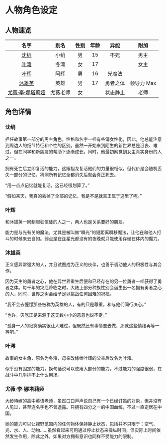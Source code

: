# 人物角色设定

## 人物速览

| 名字 | 别名 | 性别 | 年龄 |  异能 | 附加 |
| :---: | :---: | :---: | :---: | :---: | :---: |
| [沈绡](#沈绡) | 小绡 | 男 | 15 | 不死 | 男主 |
| [叶澪](#叶澪) | 冬澪 | 女 | 17 | | 女主 |
| [叶辉](#叶辉) | 阿辉 | 男 | 16 | 光魔法 |
| [沐雄英](#沐雄英) | 英雄 | 男 | 17 | 勇者之体 | 领导力 Max |
| [尤薇·李·娜塔莉娅](#尤薇·李·娜塔莉娅) | 尤薇老师 | 女 | | 状态静止 | 老师 |

## 角色详情

### 沈绡

担任故事第一部分的男主角色，性格和名字一样有些偏女性化，因此，他总能注意到周边人的细节特征和个性的区别。虽然一开始来到陌生的新世界总是沮丧、难过，但在同学和新朋友的帮助下逐渐成长。同时，他最初察觉到女主真实身份的人之一。

拥有死亡后立即复活的能力，这跟祖龙复活他们的力量很相似，但代价是会随机丢失一部分的记忆，猜测所有记忆全都消失后就会真正死去。

“用一点点记忆就能复活，这已经很划算了。”

“假如某天，我真的丢掉了全部的记忆，我是不是就真正属于这里了呢。”

### 叶辉

和沐雄英一同制服狂信徒的人之一，两人也是关系要好的朋友。

能力是与光有关的魔法，尤其是被叫做“瞬光”的短距离瞬移魔法，让他在和他人打斗的时候来去自如。弱点是在连星光都没有的夜晚就只能使用存储在体内的魔力。

### 沐雄英

正义感异常强大的人，并且试图成为正义的伙伴，也善于调动他人的积极性与其合作。

因为天生的勇者之心，他在异世界重生后便和已经存在的另一位勇者一样获得了勇者之体。每千年的灾厄降临之时，大陆上部分种族性别会诞生出一名拥有勇者之心的人，同时，世界之树会给予足以挑战任何困难的祝福。

“我不会去憧憬那些被称为英雄的人，有的只是尊重，和与他们同行决心。”

“也许，灾厄正是来源于这无数小小的恶意也说不定。”

“孤身一人的寂寞确实很让人难过，但既然还有事情要去做，那就这些情绪再等一等吧。”

### 叶澪

故事的女主角，原名为冬澪，母亲改嫁给叶辉的父亲后改名为叶澪。

似乎没有固定的能力，换句话说可以使用大部分的能力，不过能力的强度很弱，在战斗中几乎排不上什么用场。

### 尤薇·李·娜塔莉娅

大龄待嫁的高中英语老师，虽然口口声声说自己有一个已经订婚的对象，但并没有人见过，甚至连名字也不曾透露。只拥有四分之一的中国血统，不过一直定居在中国。

她的能力可以让视野范围内的任何物体保持静止状态，包括并不只限于：空气、光、水、人、动物……虽然看起来可用通过停止状态来操纵时间，但实际上时间依然发生作用，除此之外，如果对方拥有意识也同样不受能力的限制。